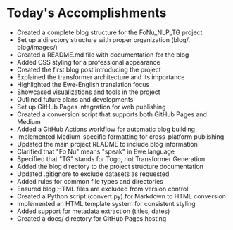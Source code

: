 # Today's Accomplishments

- Created a complete blog structure for the FoNu_NLP_TG project
- Set up a directory structure with proper organization (blog/, blog/images/)
- Created a README.md file with documentation for the blog
- Added CSS styling for a professional appearance
- Created the first blog post introducing the project
- Explained the transformer architecture and its importance
- Highlighted the Ewe-English translation focus
- Showcased visualizations and tools in the project
- Outlined future plans and developments
- Set up GitHub Pages integration for web publishing
- Created a conversion script that supports both GitHub Pages and Medium
- Added a GitHub Actions workflow for automatic blog building
- Implemented Medium-specific formatting for cross-platform publishing
- Updated the main project README to include blog information
- Clarified that "Fo Nu" means "speak" in Ewe language
- Specified that "TG" stands for Togo, not Transformer Generation
- Added the blog directory to the project structure documentation
- Updated .gitignore to exclude datasets as requested
- Added rules for common file types and directories
- Ensured blog HTML files are excluded from version control
- Created a Python script (convert.py) for Markdown to HTML conversion
- Implemented an HTML template system for consistent styling
- Added support for metadata extraction (titles, dates)
- Created a docs/ directory for GitHub Pages hosting
